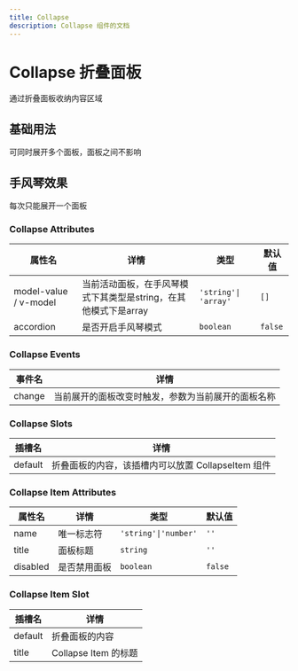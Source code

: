 ```yaml
---
title: Collapse
description: Collapse 组件的文档
---
```


# Collapse 折叠面板

通过折叠面板收纳内容区域

## 基础用法

可同时展开多个面板，面板之间不影响

<preview path="../demo/Callapse/Basic.vue" title="基础用法"></preview>

## 手风琴效果

每次只能展开一个面板

<preview path="../demo/Callapse/Accordion.vue" title="基础用法"></preview>

### Collapse Attributes

| 属性名                | 详情                                                            | 类型                 | 默认值  |
| --------------------- | --------------------------------------------------------------- | -------------------- | ------- |
| model-value / v-model | 当前活动面板，在手风琴模式下其类型是string，在其他模式下是array | `'string'\| 'array'` | `[]`    |
| accordion             | 是否开启手风琴模式                                              | `boolean`            | `false` |

### Collapse Events

| 事件名 | 详情                                               |
| ------ | -------------------------------------------------- |
| change | 当前展开的面板改变时触发，参数为当前展开的面板名称 |

### Collapse Slots

| 插槽名  | 详情                                               |
| ------- | -------------------------------------------------- |
| default | 折叠面板的内容，该插槽内可以放置 CollapseItem 组件 |

### Collapse Item Attributes

| 属性名   | 详情         | 类型                 | 默认值  |
| -------- | ------------ | -------------------- | ------- |
| name     | 唯一标志符   | `'string'\|'number'` | `''`    |
| title    | 面板标题     | `string`             | `''`    |
| disabled | 是否禁用面板 | `boolean`            | `false` |

### Collapse Item Slot

| 插槽名  | 详情                 |
| ------- | -------------------- |
| default | 折叠面板的内容       |
| title   | Collapse Item 的标题 |
